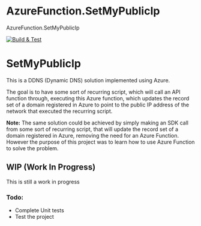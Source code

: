 # AzureFunction.SetMyPublicIp
AzureFunction.SetMyPublicIp

[![Build & Test](https://github.com/marcelrienks/AzureFunction.SetMyPublicIp/actions/workflows/dotnetcore.yml/badge.svg)](https://github.com/marcelrienks/AzureFunction.SetMyPublicIp/actions/workflows/dotnetcore.yml)

# SetMyPublicIp
This is a DDNS (Dynamic DNS) solution implemented using Azure.

The goal is to have some sort of recurring script, which will call an API function through, executing this Azure function, which updates the record set of a domain registered in Azure to point to the public IP address of the network that executed the recurring script.

**Note:** The same solution could be achieved by simply making an SDK call from some sort of recurring script, that will update the record set of a domain registered in Azure, removing the need for an Azure Function.  
However the purpose of this project was to learn how to use Azure Function to solve the problem.

## WIP (Work In Progress)
This is still a work in progress
### Todo:
* Complete Unit tests
* Test the project
